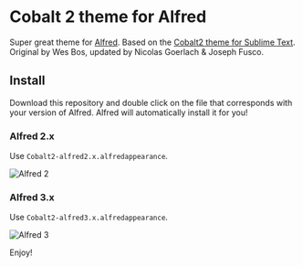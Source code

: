 # Cobalt 2 theme for Alfred

Super great theme for [Alfred](http://www.alfredapp.com/).
Based on the [Cobalt2 theme for Sublime Text](https://github.com/wesbos/cobalt2/).
Original by Wes Bos, updated by Nicolas Goerlach & Joseph Fusco.

## Install
Download this repository and double click on the file that corresponds with your version of Alfred. Alfred will automatically install it for you!

### Alfred 2.x
Use `Cobalt2-alfred2.x.alfredappearance`.

![Alfred 2](https://pbs.twimg.com/media/CcF5LKyWIAEG94s.jpg:large)

### Alfred 3.x
Use `Cobalt2-alfred3.x.alfredappearance`.

![Alfred 3](http://wes.io/ma2J/content)

Enjoy!
